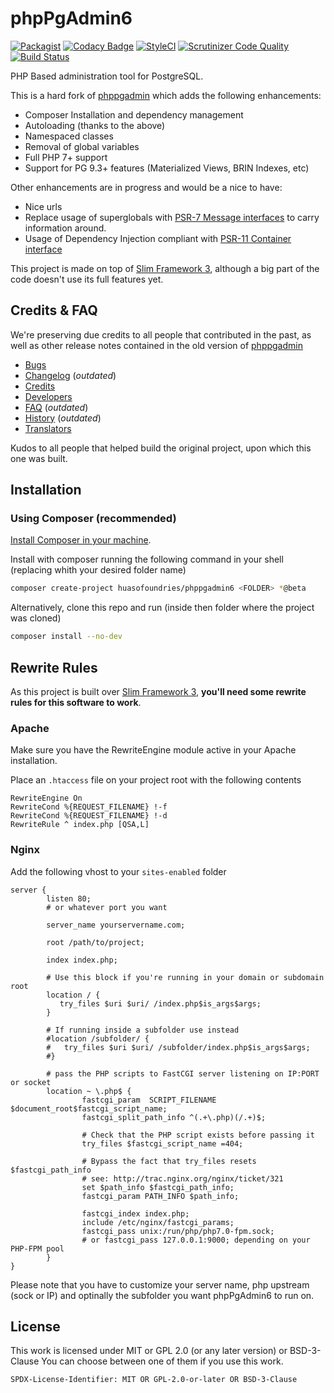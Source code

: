 # phpPgAdmin6

[![Packagist](https://img.shields.io/packagist/dm/huasofoundries/phppgadmin6.svg)](https://packagist.org/packages/huasofoundries/phppgadmin6)
[![Codacy Badge](https://api.codacy.com/project/badge/Grade/289a56c1c7d94216b3d089c220689e9e)](https://www.codacy.com/app/amenadiel/phpPgAdmin6?utm_source=github.com&amp;utm_medium=referral&amp;utm_content=HuasoFoundries/phpPgAdmin6&amp;utm_campaign=Badge_Grade)
[![StyleCI](https://styleci.io/repos/21398998/shield?branch=develop)](https://styleci.io/repos/21398998)
[![Scrutinizer Code Quality](https://scrutinizer-ci.com/g/HuasoFoundries/phpPgAdmin6/badges/quality-score.png?b=develop)](https://scrutinizer-ci.com/g/HuasoFoundries/phpPgAdmin6/?branch=develop)
[![Build Status](https://scrutinizer-ci.com/g/HuasoFoundries/phpPgAdmin6/badges/build.png?b=develop)](https://scrutinizer-ci.com/g/HuasoFoundries/phpPgAdmin6/build-status/develop)

PHP Based administration tool for PostgreSQL. 

This is a hard fork of [phppgadmin](https://github.com/phppgadmin/phppgadmin) which adds the following enhancements:

- Composer Installation and dependency management
- Autoloading (thanks to the above)
- Namespaced classes
- Removal of global variables
- Full PHP 7+ support
- Support for PG 9.3+ features (Materialized Views, BRIN Indexes, etc)

Other enhancements are in progress and would be a nice to have:

- Nice urls
- Replace usage of superglobals with [PSR-7 Message interfaces](http://www.php-fig.org/psr/psr-7/) to carry information around.
- Usage of Dependency Injection compliant with [PSR-11 Container interface](http://www.php-fig.org/psr/psr-11/)


This project is made on top of [Slim Framework 3](https://www.slimframework.com/), although a big part of the code doesn't use its full features yet.


## Credits & FAQ

We're preserving due credits to all people that contributed in the past, as well as other release notes 
contained in the old version of [phppgadmin](https://github.com/phppgadmin/phppgadmin)

  - [Bugs](docs/BUGS.md)
  - [Changelog](docs/CHANGELOG.md) (*outdated*)
  - [Credits](docs/CREDITS.md)
  - [Developers](docs/DEVELOPERS.md)
  - [FAQ](docs/FAQ.md) (*outdated*)
  - [History](docs/HISTORY.md) (*outdated*)
  - [Translators](docs/TRANSLATORS.md)

Kudos to all people that helped build the original project, upon which this one was built.



## Installation

### Using Composer (recommended)

[Install Composer in your machine](https://getcomposer.org/download/).

Install with composer running the following command in your shell (replacing <FOLDER> whith your desired folder name)


```sh
composer create-project huasofoundries/phppgadmin6 <FOLDER> *@beta
```

Alternatively, clone this repo and run (inside then folder where the project was cloned)

```sh
composer install --no-dev
```


## Rewrite Rules

As this project is built over [Slim Framework 3](https://www.slimframework.com/), **you'll need some rewrite rules for this software to work**. 

### Apache

Make sure you have the RewriteEngine module active in your Apache installation.

Place an `.htaccess` file on your project root with the following contents

```
RewriteEngine On
RewriteCond %{REQUEST_FILENAME} !-f
RewriteCond %{REQUEST_FILENAME} !-d
RewriteRule ^ index.php [QSA,L]

```

### Nginx

Add the following vhost to your `sites-enabled` folder

```
server {
        listen 80; 
        # or whatever port you want

        server_name yourservername.com;

        root /path/to/project;

        index index.php;

        # Use this block if you're running in your domain or subdomain root
	    location / {
           try_files $uri $uri/ /index.php$is_args$args;
    	}

    	# If running inside a subfolder use instead
        #location /subfolder/ {
        #   try_files $uri $uri/ /subfolder/index.php$is_args$args;
        #}

        # pass the PHP scripts to FastCGI server listening on IP:PORT or socket
        location ~ \.php$ {
                fastcgi_param  SCRIPT_FILENAME    $document_root$fastcgi_script_name;
                fastcgi_split_path_info ^(.+\.php)(/.+)$;

                # Check that the PHP script exists before passing it
                try_files $fastcgi_script_name =404;

                # Bypass the fact that try_files resets $fastcgi_path_info
                # see: http://trac.nginx.org/nginx/ticket/321
                set $path_info $fastcgi_path_info;
                fastcgi_param PATH_INFO $path_info;

                fastcgi_index index.php;
                include /etc/nginx/fastcgi_params;
                fastcgi_pass unix:/run/php/php7.0-fpm.sock;
                # or fastcgi_pass 127.0.0.1:9000; depending on your PHP-FPM pool
        }
}
```

Please note that you have to customize your server name, php upstream (sock or IP) and optinally the subfolder you want phpPgAdmin6 to run on.


## License

This work is licensed under MIT or GPL 2.0 (or any later version) or BSD-3-Clause
You can choose between one of them if you use this work.

`SPDX-License-Identifier: MIT OR GPL-2.0-or-later OR BSD-3-Clause`



